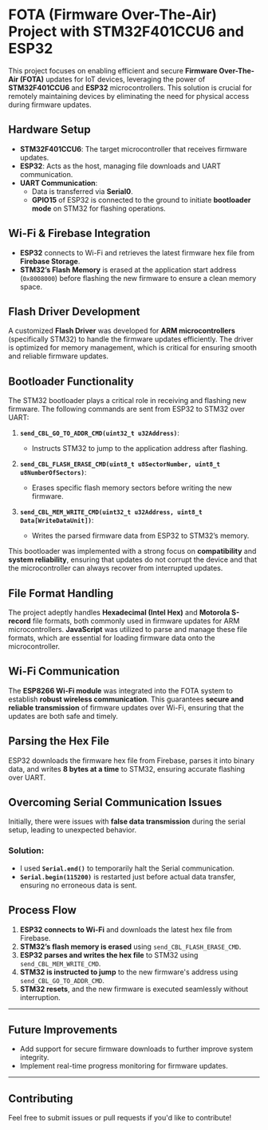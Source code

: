 # FOTA (Firmware Over-The-Air) Project with STM32F401CCU6 and ESP32

This project focuses on enabling efficient and secure **Firmware Over-The-Air (FOTA)** updates for IoT devices, leveraging the power of **STM32F401CCU6** and **ESP32** microcontrollers. This solution is crucial for remotely maintaining devices by eliminating the need for physical access during firmware updates.

## Hardware Setup
- **STM32F401CCU6**: The target microcontroller that receives firmware updates.
- **ESP32**: Acts as the host, managing file downloads and UART communication.
- **UART Communication**: 
  - Data is transferred via **Serial0**.
  - **GPIO15** of ESP32 is connected to the ground to initiate **bootloader mode** on STM32 for flashing operations.

## Wi-Fi & Firebase Integration
- **ESP32** connects to Wi-Fi and retrieves the latest firmware hex file from **Firebase Storage**.
- **STM32’s Flash Memory** is erased at the application start address (`0x8008000`) before flashing the new firmware to ensure a clean memory space.

## Flash Driver Development
A customized **Flash Driver** was developed for **ARM microcontrollers** (specifically STM32) to handle the firmware updates efficiently. The driver is optimized for memory management, which is critical for ensuring smooth and reliable firmware updates.

## Bootloader Functionality
The STM32 bootloader plays a critical role in receiving and flashing new firmware. The following commands are sent from ESP32 to STM32 over UART:

1. **`send_CBL_GO_TO_ADDR_CMD(uint32_t u32Address)`**: 
   - Instructs STM32 to jump to the application address after flashing.
   
2. **`send_CBL_FLASH_ERASE_CMD(uint8_t u8SectorNumber, uint8_t u8NumberOfSectors)`**: 
   - Erases specific flash memory sectors before writing the new firmware.
   
3. **`send_CBL_MEM_WRITE_CMD(uint32_t u32Address, uint8_t Data[WriteDataUnit])`**: 
   - Writes the parsed firmware data from ESP32 to STM32’s memory.

This bootloader was implemented with a strong focus on **compatibility** and **system reliability**, ensuring that updates do not corrupt the device and that the microcontroller can always recover from interrupted updates.

## File Format Handling
The project adeptly handles **Hexadecimal (Intel Hex)** and **Motorola S-record** file formats, both commonly used in firmware updates for ARM microcontrollers. **JavaScript** was utilized to parse and manage these file formats, which are essential for loading firmware data onto the microcontroller.

## Wi-Fi Communication
The **ESP8266 Wi-Fi module** was integrated into the FOTA system to establish **robust wireless communication**. This guarantees **secure and reliable transmission** of firmware updates over Wi-Fi, ensuring that the updates are both safe and timely.

## Parsing the Hex File
ESP32 downloads the firmware hex file from Firebase, parses it into binary data, and writes **8 bytes at a time** to STM32, ensuring accurate flashing over UART.

## Overcoming Serial Communication Issues
Initially, there were issues with **false data transmission** during the serial setup, leading to unexpected behavior.

### Solution:
- I used **`Serial.end()`** to temporarily halt the Serial communication.
- **`Serial.begin(115200)`** is restarted just before actual data transfer, ensuring no erroneous data is sent.

## Process Flow
1. **ESP32 connects to Wi-Fi** and downloads the latest hex file from Firebase.
2. **STM32’s flash memory is erased** using `send_CBL_FLASH_ERASE_CMD`.
3. **ESP32 parses and writes the hex file** to STM32 using `send_CBL_MEM_WRITE_CMD`.
4. **STM32 is instructed to jump** to the new firmware's address using `send_CBL_GO_TO_ADDR_CMD`.
5. **STM32 resets**, and the new firmware is executed seamlessly without interruption.

---

## Future Improvements
- Add support for secure firmware downloads to further improve system integrity.
- Implement real-time progress monitoring for firmware updates.

---

## Contributing
Feel free to submit issues or pull requests if you'd like to contribute!


